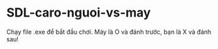# SDL-caro-nguoi-vs-may
Chạy file .exe để bắt đầu chơi.
Máy là O và đánh trước, bạn là X và đánh sau!
